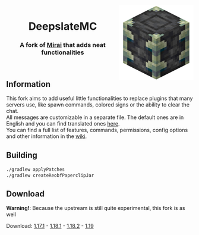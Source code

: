 <img src=".github/assets/logo.png" width="200px" align="right">
<div align="center">

# DeepslateMC
### A fork of [Mirai](https://github.com/etil2jz/Mirai) that adds neat functionalities
<br/>
</div>

## Information
This fork aims to add useful little functionalities to replace plugins that many servers use, like spawn commands, colored signs or the ability to clear the chat.
<br>
All messages are customizable in a separate file. The default ones are in English and you can find translated ones [here](https://pascalpex.ddns.net/files/deepslate/translations/).
<br>
You can find a full list of features, commands, permissions, config options and other information in the [wiki](https://github.com/Pascalpex/DeepslateMC/wiki).
## Building
```
./gradlew applyPatches
./gradlew createReobfPaperclipJar
```
## Download
**Warning!**: Because the upstream is still quite experimental, this fork is as well

Download: [1.17.1](https://pascalpex.ddns.net/files/deepslate/1.17.1/DeepslateMC.jar) - [1.18.1](https://pascalpex.ddns.net/files/deepslate/1.18.1/DeepslateMC.jar) - [1.18.2](https://pascalpex.ddns.net/files/deepslate/1.18.2/DeepslateMC.jar) - [1.19](https://pascalpex.ddns.net/files/deepslate/1.19/DeepslateMC.jar)
